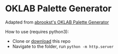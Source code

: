 # OKLAB Palette Generator

Adapted from [abrookst's OKLAB Palette Generator](https://abrookst.github.io/OKLAB-Palette-Generator/)

How to use (requires python3):
- Clone or [download](https://github.com/percyqaz/OKLAB-Palette-Generator/archive/refs/heads/main.zip) this repo
- Navigate to the folder, run `python -m http.server`
